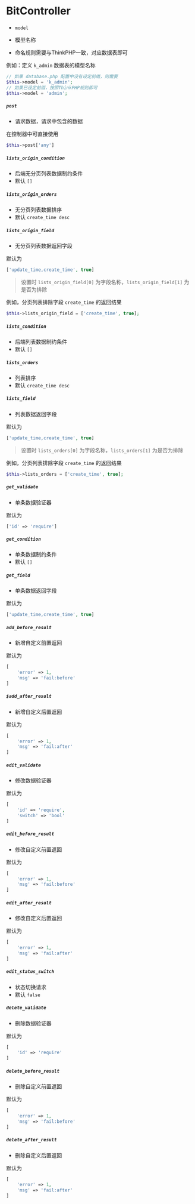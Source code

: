 # BitController

- `model`

- 模型名称
- 命名规则需要与ThinkPHP一致，对应数据表即可

例如：定义 `k_admin` 数据表的模型名称

```php
// 如果 database.php 配置中没有设定前缀，则需要
$this->model = 'k_admin';
// 如果已设定前缀，按照ThinkPHP规则即可
$this->model = 'admin';
```

##### `post`

- 请求数据，请求中包含的数据

在控制器中可直接使用

```php
$this->post['any']
```

##### `lists_origin_condition`

- 后端无分页列表数据制约条件
- 默认 `[]`

##### `lists_origin_orders`

- 无分页列表数据排序
- 默认 `create_time desc`

##### `lists_origin_field`

- 无分页列表数据返回字段

默认为

```php
['update_time,create_time', true]
```

> 设置时 `lists_origin_field[0]` 为字段名称，`lists_origin_field[1]` 为是否为排除

例如，分页列表排除字段 `create_time` 的返回结果

```php
$this->lists_origin_field = ['create_time', true];
```

##### `lists_condition`

- 后端列表数据制约条件
- 默认 `[]`

##### `lists_orders`

- 列表排序
- 默认 `create_time desc`

##### `lists_field`

- 列表数据返回字段

默认为

```php
['update_time,create_time', true]
```

> 设置时 `lists_orders[0]` 为字段名称，`lists_orders[1]` 为是否为排除

例如，分页列表排除字段 `create_time` 的返回结果

```php
$this->lists_orders = ['create_time', true];
```

##### `get_validate`

- 单条数据验证器

默认为

```php
['id' => 'require']
```

##### `get_condition`

- 单条数据制约条件
- 默认 `[]`

##### `get_field`

- 单条数据返回字段

默认为

```php
['update_time,create_time', true]
```

##### `add_before_result`

- 新增自定义前置返回

默认为

```php
[
    'error' => 1,
    'msg' => 'fail:before'
]
```

##### `$add_after_result`

- 新增自定义后置返回

默认为

```php
[
    'error' => 1,
    'msg' => 'fail:after'
]
```

##### `edit_validate`

- 修改数据验证器

默认为

```php
[
    'id' => 'require',
    'switch' => 'bool'
]
```

##### `edit_before_result`

- 修改自定义前置返回

默认为

```php
[
    'error' => 1,
    'msg' => 'fail:before'
]
```

##### `edit_after_result`

- 修改自定义后置返回

默认为

```php
[
    'error' => 1,
    'msg' => 'fail:after'
]
```

##### `edit_status_switch`

- 状态切换请求
- 默认 `false`

##### `delete_validate`

- 删除数据验证器

默认为

```php
[
    'id' => 'require'
]
```

##### `delete_before_result`

- 删除自定义前置返回

默认为

```php
[
    'error' => 1,
    'msg' => 'fail:before'
]
```

##### `delete_after_result`

- 删除自定义后置返回

默认为

```php
[
    'error' => 1,
    'msg' => 'fail:after'
]
```